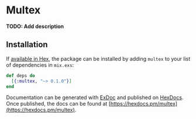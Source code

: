 # Multex

**TODO: Add description**

## Installation

If [available in Hex](https://hex.pm/docs/publish), the package can be installed
by adding `multex` to your list of dependencies in `mix.exs`:

```elixir
def deps do
  [{:multex, "~> 0.1.0"}]
end
```

Documentation can be generated with [ExDoc](https://github.com/elixir-lang/ex_doc)
and published on [HexDocs](https://hexdocs.pm). Once published, the docs can
be found at [https://hexdocs.pm/multex](https://hexdocs.pm/multex).

